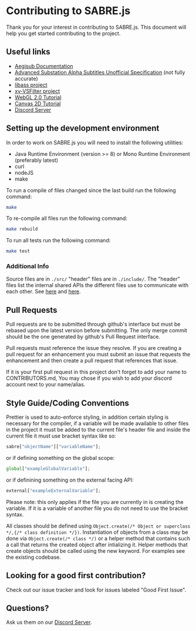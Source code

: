 # Contributing to SABRE.js

Thank you for your interest in contributing to SABRE.js. This document will help you get started contributing to the project.

## Useful links

-   [Aegisub Documentation](https://yukisubs.files.wordpress.com/2017/05/aegisub-3-2-manual.pdf)
-   [Advanced Substation Alpha Subtitles Unofficial Specification](http://www.cccp-project.net/stuff/ass-specs.pdf) (not fully accurate)
-   [libass project](https://github.com/libass/libass)
-   [xy-VSFilter project](https://github.com/Cyberbeing/xy-VSFilter)
-   [WebGL 2.0 Tutorial](https://webgl2fundamentals.org/)
-   [Canvas 2D Tutorial](https://developer.mozilla.org/en-US/docs/Web/API/Canvas_API/Tutorial)
-   [Discord Server](https://discord.gg/AnTgtnq)

## Setting up the development environment

In order to work on SABRE.js you will need to install the following utilities:

-   Java Runtime Environment (version >= 8) or Mono Runtime Environment (preferably latest)
-   curl
-   nodeJS
-   make

To run a compile of files changed since the last build run the following command:

```sh
make
```

To re-compile all files run the following command:

```sh
make rebuild
```

To run all tests run the following command:

```sh
make test
```

### Additional Info

Source files are in `./src/` "header" files are in `./include/`.
The "header" files list the internal shared APIs the different files use to communicate with each other. See [here](https://github.com/google/closure-compiler/wiki/Annotating-JavaScript-for-the-Closure-Compiler) and [here](https://developers.google.com/closure/compiler/docs/externs-and-exports).

## Pull Requests

Pull requests are to be submitted through github's interface but must be rebased upon the latest version before submitting. The only merge commit should be the one generated by github's Pull Request interface.

Pull requests must reference the issue they resolve. If you are creating a pull request for an enhancement you must submit an issue that requests the enhancement and then create a pull request that references that issue.

If it is your first pull request in this project don't forget to add your name to CONTRIBUTORS.md, You may chose if you wish to add your discord account next to your name/alias.

## Style Guide/Coding Conventions

Prettier is used to auto-enforce styling, in addition certain styling is necessary for the compiler, if a variable will be made available to other files in the project it must be added to the current file's header file and inside the current file it must use bracket syntax like so:

```js
sabre["objectName"]["variableName"];
```

or if defining something on the global scope:

```js
global["exampleGlobalVariable"];
```

or if definining something on the external facing API:

```js
external["exampleExternalVariable"];
```

Please note: this only applies if the file you are currently in is creating the variable. If it is a variable of another file you do not need to use the bracket syntax.

All classes should be defined using `Object.create(/* Object or superclass */,{/* class definition */})`.
Instantiation of objects from a class may be done via `Object.create(/* class */)` or a helper method that contains such a call that returns the created object after intializing it. Helper methods that create objects should be called using the new keyword. For examples see the existing codebase.

## Looking for a good first contribution?

Check out our issue tracker and look for issues labeled "Good First Issue".

## Questions?

Ask us them on our [Discord Server](https://discord.gg/AnTgtnq).

